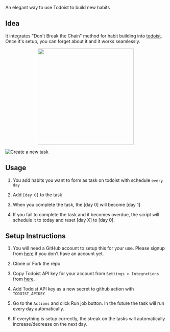 An elegant way to use Todoist to build new habits
## Idea
It integrates "Don't Break the Chain" method for habit building into [todoist](http://todoist.com/). Once it's setup, you can forget about it and it works seamlessly.  

<!-- ![Todoist Task Screenshot](https://i.imgur.com/HbWw5tu.jpeg?style=centerme) -->
<p align="center">
    <img width="300"  src="https://i.imgur.com/HbWw5tu.jpeg"/>
</p>

![Create a new task](https://i.imgur.com/9Ld5dvb.png)
## Usage

1. You add habits you want to form as task on todoist with schedule `every day`


2. Add `[day 0]` to the task

3. When you complete the task, the [day 0] will become [day 1]

4. If you fail to complete the task and it becomes overdue, the script will schedule it to today and reset [day X] to [day 0].

## Setup Instructions
1. You will need a GitHub account to setup this for your use. Please signup from [here](https://github.com/join) if you don't have an account yet. 

2. Clone or Fork the repo

3. Copy Todoist API key for your account from `Settings > Integrations` from [here](https://todoist.com/prefs/integrations).  

4. Add Todoist API key as a new secret to github action with `TODOIST_APIKEY`

5. Go to the `Actions` and click Run job button. In the future the task will run every day automatically. 

6. If everything is setup correctly, the streak on the tasks will automatically increase/decrease on the next day.

